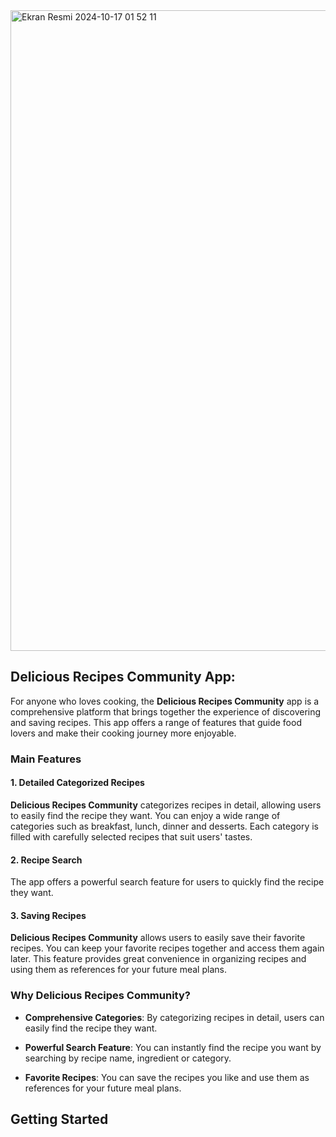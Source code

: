 

<img width="1025" alt="Ekran Resmi 2024-10-17 01 52 11" src="https://github.com/user-attachments/assets/a03f1499-9dda-4efb-aeeb-137144506372">



## Delicious Recipes Community App:


For anyone who loves cooking, the **Delicious Recipes Community** app is a comprehensive platform that brings together the experience of discovering and saving recipes. This app offers a range of features that guide food lovers and make their cooking journey more enjoyable.


### Main Features


#### 1. **Detailed Categorized Recipes**

**Delicious Recipes Community** categorizes recipes in detail, allowing users to easily find the recipe they want. You can enjoy a wide range of categories such as breakfast, lunch, dinner and desserts. Each category is filled with carefully selected recipes that suit users' tastes.


#### 2. **Recipe Search**

The app offers a powerful search feature for users to quickly find the recipe they want.


#### 3. **Saving Recipes**

**Delicious Recipes Community** allows users to easily save their favorite recipes. You can keep your favorite recipes together and access them again later. This feature provides great convenience in organizing recipes and using them as references for your future meal plans.


### Why Delicious Recipes Community?


- **Comprehensive Categories**: By categorizing recipes in detail, users can easily find the recipe they want.

- **Powerful Search Feature**: You can instantly find the recipe you want by searching by recipe name, ingredient or category.

- **Favorite Recipes**: You can save the recipes you like and use them as references for your future meal plans.

## Getting Started



